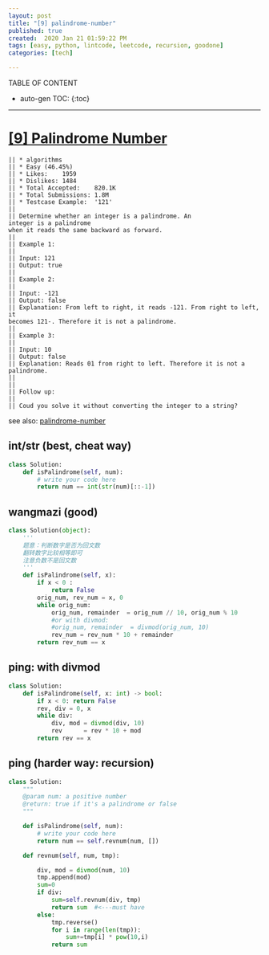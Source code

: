 ```yaml
---
layout: post
title: "[9] palindrome-number"
published: true
created:  2020 Jan 21 01:59:22 PM
tags: [easy, python, lintcode, leetcode, recursion, goodone]
categories: [tech]

---
```


TABLE OF CONTENT

* auto-gen TOC:
{:toc}

- - -

# [[9] Palindrome Number](https://leetcode.com/problems/palindrome-number/description/)

    || * algorithms
    || * Easy (46.45%)
    || * Likes:    1959
    || * Dislikes: 1484
    || * Total Accepted:    820.1K
    || * Total Submissions: 1.8M
    || * Testcase Example:  '121'
    ||
    || Determine whether an integer is a palindrome. An integer is a palindrome
    when it reads the same backward as forward.
    ||
    || Example 1:
    ||
    || Input: 121
    || Output: true
    ||
    || Example 2:
    ||
    || Input: -121
    || Output: false
    || Explanation: From left to right, it reads -121. From right to left, it
    becomes 121-. Therefore it is not a palindrome.
    ||
    || Example 3:
    ||
    || Input: 10
    || Output: false
    || Explanation: Reads 01 from right to left. Therefore it is not a palindrome.
    ||
    ||
    || Follow up:
    ||
    || Coud you solve it without converting the integer to a string?

see also: [palindrome-number](https://www.lintcode.com/problem/palindrome-number/description)

## int/str (best, cheat way)

```python
class Solution:
    def isPalindrome(self, num):
        # write your code here
        return num == int(str(num)[::-1])
```

## wangmazi (good)

```python
class Solution(object):
    '''
    题意：判断数字是否为回文数
    翻转数字比较相等即可
    注意负数不是回文数
    '''
    def isPalindrome(self, x):
        if x < 0 :
            return False
        orig_num, rev_num = x, 0
        while orig_num:
            orig_num, remainder  = orig_num // 10, orig_num % 10
            #or with divmod:
            #orig_num, remainder  = divmod(orig_num, 10)
            rev_num = rev_num * 10 + remainder
        return rev_num == x
```

## ping: with divmod

```python
class Solution:
    def isPalindrome(self, x: int) -> bool:
        if x < 0: return False
        rev, div = 0, x
        while div:
            div, mod = divmod(div, 10)
            rev      = rev * 10 + mod
        return rev == x
```

## ping (harder way: recursion)

```python
class Solution:
    """
    @param num: a positive number
    @return: true if it's a palindrome or false
    """

    def isPalindrome(self, num):
        # write your code here
        return num == self.revnum(num, [])

    def revnum(self, num, tmp):

        div, mod = divmod(num, 10)
        tmp.append(mod)
        sum=0
        if div:
            sum=self.revnum(div, tmp)
            return sum  #<---must have
        else:
            tmp.reverse()
            for i in range(len(tmp)):
                sum+=tmp[i] * pow(10,i)
            return sum
```
